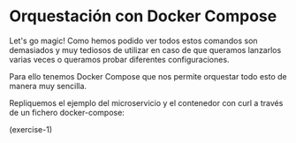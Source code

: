 # Orquestación con Docker Compose

Let's go magic! Como hemos podido ver todos estos comandos son demasiados y muy tediosos de utilizar en caso de que queramos lanzarlos varias veces o queramos probar diferentes configuraciones.

Para ello tenemos Docker Compose que nos permite orquestar todo esto de manera muy sencilla.

Repliquemos el ejemplo del microservicio y el contenedor con curl a través de un fichero docker-compose:

(exercise-1)
```
```